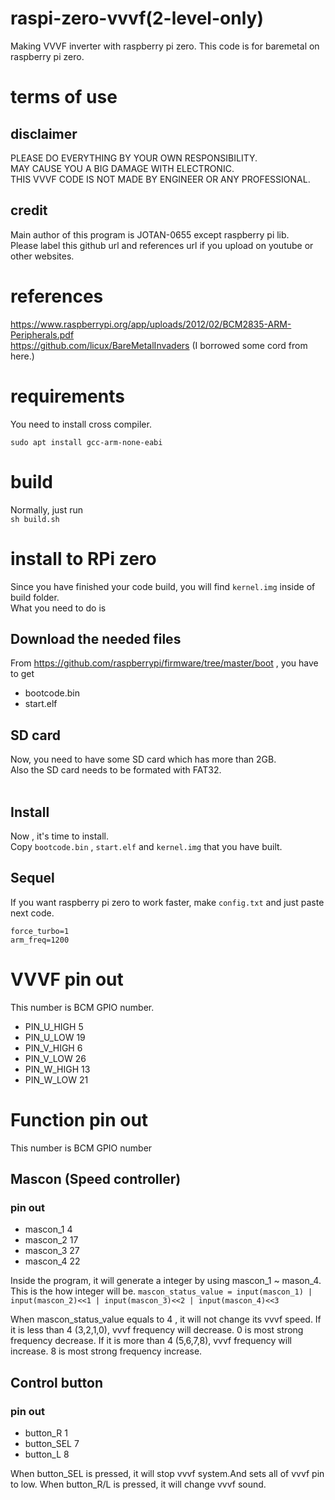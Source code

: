 # raspi-zero-vvvf(2-level-only)
Making VVVF inverter with raspberry pi zero.
This code is for baremetal on raspberry pi zero.


# terms of use
## disclaimer
PLEASE DO EVERYTHING BY YOUR OWN RESPONSIBILITY.<br>
MAY CAUSE YOU A BIG DAMAGE WITH ELECTRONIC.<br>
THIS VVVF CODE IS NOT MADE BY ENGINEER OR ANY PROFESSIONAL.<br>

## credit
Main author of this program is JOTAN-0655 except raspberry pi lib.<br>
Please label this github url and references url if you upload on youtube or other websites.

# references
https://www.raspberrypi.org/app/uploads/2012/02/BCM2835-ARM-Peripherals.pdf<br>
https://github.com/licux/BareMetalInvaders (I borrowed some cord from here.)

# requirements
You need to install cross compiler.<br>
```
sudo apt install gcc-arm-none-eabi
```

# build
Normally, just run <br>
`sh build.sh`


# install to RPi zero
Since you have finished your code build, you will find `kernel.img` inside of build folder.<br>
What you need to do is

## Download the needed files
From https://github.com/raspberrypi/firmware/tree/master/boot , you have to get <br>
 - bootcode.bin
 - start.elf

## SD card
Now, you need to have some SD card which has more than 2GB.<br>
Also the SD card needs to be formated with FAT32.<br>
<br>

## Install
Now , it's time to install.<br>
Copy `bootcode.bin` , `start.elf` and `kernel.img` that you have built.<br>

## Sequel
If you want raspberry pi zero to work faster, make `config.txt` and just paste next code.<br>
```
force_turbo=1
arm_freq=1200
```

# VVVF pin out
This number is BCM GPIO number.
 - PIN_U_HIGH 5
 - PIN_U_LOW 19
 - PIN_V_HIGH 6
 - PIN_V_LOW 26
 - PIN_W_HIGH 13
 - PIN_W_LOW 21

# Function pin out
This number is BCM GPIO number

## Mascon (Speed controller)
### pin out
 - mascon_1 4
 - mascon_2 17
 - mascon_3 27
 - mascon_4 22

Inside the program, it will generate a integer by using mascon_1 ~ mason_4.<br>
This is the how integer will be.
`mascon_status_value = input(mascon_1) | input(mascon_2)<<1 | input(mascon_3)<<2 | input(mascon_4)<<3`<br>

When mascon_status_value equals to 4 , it will not change its vvvf speed.
If it is less than 4 (3,2,1,0), vvvf frequency will decrease. 0 is most strong frequency decrease.
If it is more than 4 (5,6,7,8), vvvf frequency will increase. 8 is most strong frequency increase.

## Control button
### pin out
 - button_R 1
 - button_SEL 7
 - button_L 8

When button_SEL is pressed, it will stop vvvf system.And sets all of vvvf pin to low.
When button_R/L is pressed, it will change vvvf sound.
